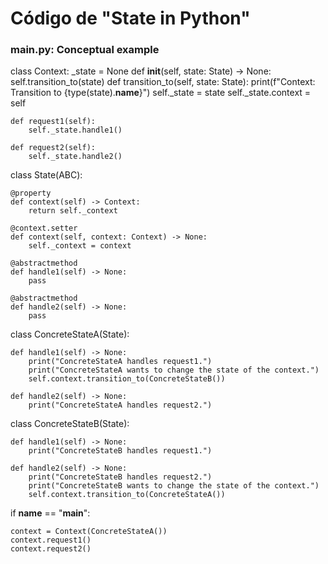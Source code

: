 # Código de "State in Python" 
### main.py: Conceptual example

class Context:
    _state = None
    def __init__(self, state: State) -> None:
        self.transition_to(state)
    def transition_to(self, state: State):
        print(f"Context: Transition to {type(state).__name__}")
        self._state = state
        self._state.context = self
        
    def request1(self):
        self._state.handle1()
        
    def request2(self):
        self._state.handle2()

class State(ABC):

    @property
    def context(self) -> Context:
        return self._context
        
    @context.setter
    def context(self, context: Context) -> None:
        self._context = context
        
    @abstractmethod
    def handle1(self) -> None:
        pass
        
    @abstractmethod
    def handle2(self) -> None:
        pass

class ConcreteStateA(State):

    def handle1(self) -> None:
        print("ConcreteStateA handles request1.")
        print("ConcreteStateA wants to change the state of the context.")
        self.context.transition_to(ConcreteStateB())
        
    def handle2(self) -> None:
        print("ConcreteStateA handles request2.")
        
class ConcreteStateB(State):

    def handle1(self) -> None:
        print("ConcreteStateB handles request1.")
    
    def handle2(self) -> None:
        print("ConcreteStateB handles request2.")
        print("ConcreteStateB wants to change the state of the context.")
        self.context.transition_to(ConcreteStateA())

if __name__ == "__main__":
   
    context = Context(ConcreteStateA())
    context.request1()
    context.request2()
